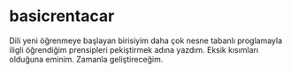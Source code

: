 # basicrentacar

Dili yeni öğrenmeye başlayan birisiyim daha çok nesne tabanlı proglamayla iligli öğrendiğim prensipleri pekiştirmek adına yazdım.
Eksik kısımları olduğuna eminim.
Zamanla geliştireceğim.

